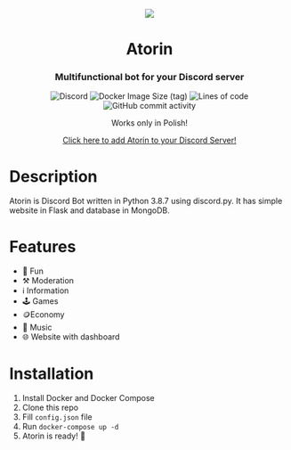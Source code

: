 <p align="center"><img src="https://cdn.discordapp.com/avatars/408959273956147200/d26356dd40d8b76e10c0678b4afe3f1b.webp?size=256"></p>
<h1 align="center">Atorin</h1>
<h3 align="center">Multifunctional bot for your Discord server</h3>
<p align="center"><img alt="Discord" src="https://img.shields.io/discord/408960275933429760?label=discord"> <img alt="Docker Image Size (tag)" src="https://img.shields.io/docker/image-size/liamdj23/atorin/latest"> <img alt="Lines of code" src="https://img.shields.io/tokei/lines/github/liamdj23/Atorin"> <img alt="GitHub commit activity" src="https://img.shields.io/github/commit-activity/m/liamdj23/Atorin"></p>
<p align="center">Works only in Polish!</p>
<p align="center"><a href="https://liamdj23.ovh/addbot">Click here to add Atorin to your Discord Server!</a></p>

# Description
Atorin is Discord Bot written in Python 3.8.7 using discord.py. It has simple website in Flask and database in MongoDB.

# Features
- 🎲 Fun
- ⚒️ Moderation
- ℹ️ Information
- 🕹️ Games
- 🪙Economy
- 🎵 Music
- 🌐 Website with dashboard

# Installation
1. Install Docker and Docker Compose
2. Clone this repo
3. Fill `config.json` file
4. Run `docker-compose up -d`
5. Atorin is ready! 🎉
